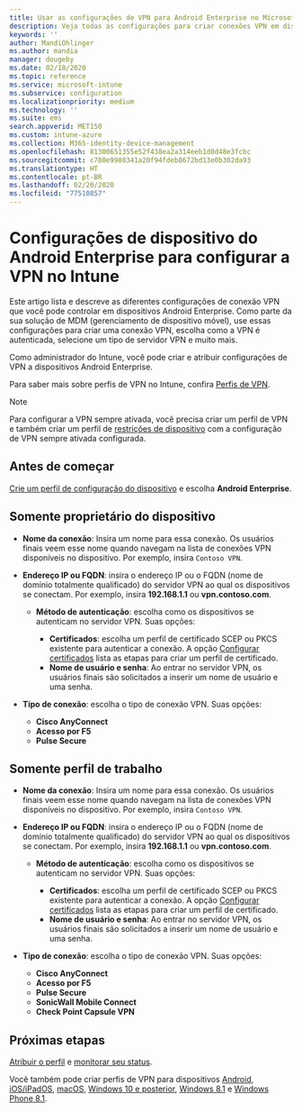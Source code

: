 ```yaml
---
title: Usar as configurações de VPN para Android Enterprise no Microsoft Intune – Azure | Microsoft Docs
description: Veja todas as configurações para criar conexões VPN em dispositivos Android Enterprise no Microsoft Intune. Insira o nome da conexão, o endereço IP ou o FQDN do servidor VPN, escolha como os usuários se autenticam e escolha os tipos de conexão Citrix, SonicWall, Check Point e Pulse Secure.
keywords: ''
author: MandiOhlinger
ms.author: mandia
manager: dougeby
ms.date: 02/18/2020
ms.topic: reference
ms.service: microsoft-intune
ms.subservice: configuration
ms.localizationpriority: medium
ms.technology: ''
ms.suite: ems
search.appverid: MET150
ms.custom: intune-azure
ms.collection: M365-identity-device-management
ms.openlocfilehash: 81300651355e52f438ea2a314eeb1d0d48e3fcbc
ms.sourcegitcommit: c780e9988341a20f94fdeb8672bd13e0b302da93
ms.translationtype: HT
ms.contentlocale: pt-BR
ms.lasthandoff: 02/20/2020
ms.locfileid: "77510857"
---
```

# <a name="android-enterprise-device-settings-to-configure-vpn-in-intune"></a>Configurações de dispositivo do Android Enterprise para configurar a VPN no Intune

Este artigo lista e descreve as diferentes configurações de conexão VPN que você pode controlar em dispositivos Android Enterprise. Como parte da sua solução de MDM (gerenciamento de dispositivo móvel), use essas configurações para criar uma conexão VPN, escolha como a VPN é autenticada, selecione um tipo de servidor VPN e muito mais.

Como administrador do Intune, você pode criar e atribuir configurações de VPN a dispositivos Android Enterprise. 

Para saber mais sobre perfis de VPN no Intune, confira [Perfis de VPN](vpn-settings-configure.md).

> [!NOTE]
> Para configurar a VPN sempre ativada, você precisa criar um perfil de VPN e também criar um perfil de [restrições de dispositivo](device-restrictions-android-for-work.md#connectivity) com a configuração de VPN sempre ativada configurada.

## <a name="before-you-begin"></a>Antes de começar

[Crie um perfil de configuração do dispositivo](vpn-settings-configure.md#create-a-device-profile) e escolha **Android Enterprise**.

## <a name="device-owner-only"></a>Somente proprietário do dispositivo

- **Nome da conexão**: Insira um nome para essa conexão. Os usuários finais veem esse nome quando navegam na lista de conexões VPN disponíveis no dispositivo. Por exemplo, insira `Contoso VPN`.
- **Endereço IP ou FQDN**: insira o endereço IP ou o FQDN (nome de domínio totalmente qualificado) do servidor VPN ao qual os dispositivos se conectam. Por exemplo, insira **192.168.1.1** ou **vpn.contoso.com**.

  - **Método de autenticação**: escolha como os dispositivos se autenticam no servidor VPN. Suas opções:
  
    - **Certificados**: escolha um perfil de certificado SCEP ou PKCS existente para autenticar a conexão. A opção [Configurar certificados](../protect/certificates-configure.md) lista as etapas para criar um perfil de certificado.
    - **Nome de usuário e senha**: Ao entrar no servidor VPN, os usuários finais são solicitados a inserir um nome de usuário e uma senha.

- **Tipo de conexão**: escolha o tipo de conexão VPN. Suas opções:

  - **Cisco AnyConnect**
  - **Acesso por F5**
  - **Pulse Secure**

## <a name="work-profile-only"></a>Somente perfil de trabalho

- **Nome da conexão**: Insira um nome para essa conexão. Os usuários finais veem esse nome quando navegam na lista de conexões VPN disponíveis no dispositivo. Por exemplo, insira `Contoso VPN`.
- **Endereço IP ou FQDN**: insira o endereço IP ou o FQDN (nome de domínio totalmente qualificado) do servidor VPN ao qual os dispositivos se conectam. Por exemplo, insira **192.168.1.1** ou **vpn.contoso.com**.

  - **Método de autenticação**: escolha como os dispositivos se autenticam no servidor VPN. Suas opções:
  
    - **Certificados**: escolha um perfil de certificado SCEP ou PKCS existente para autenticar a conexão. A opção [Configurar certificados](../protect/certificates-configure.md) lista as etapas para criar um perfil de certificado.
    - **Nome de usuário e senha**: Ao entrar no servidor VPN, os usuários finais são solicitados a inserir um nome de usuário e uma senha.

- **Tipo de conexão**: escolha o tipo de conexão VPN. Suas opções:

  - **Cisco AnyConnect**
  - **Acesso por F5**
  - **Pulse Secure**
  - **SonicWall Mobile Connect**
  - **Check Point Capsule VPN**

## <a name="next-steps"></a>Próximas etapas

[Atribuir o perfil](device-profile-assign.md) e [monitorar seu status](device-profile-monitor.md).

Você também pode criar perfis de VPN para dispositivos [Android](vpn-settings-android.md), [iOS/iPadOS](vpn-settings-ios.md), [macOS](vpn-settings-macos.md), [Windows 10 e posterior](vpn-settings-windows-10.md), [Windows 8.1](vpn-settings-windows-8-1.md) e [Windows Phone 8.1](vpn-settings-windows-phone-8-1.md).
